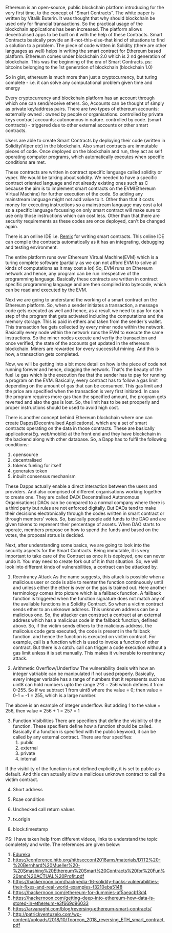 Ethereum is an open-source, public blockchain platform introducing for the very first time, to the concept of "Smart Contracts". The white paper is written by Vitalik Buterin.
It was thought that why should blockchain be used only for financial transactions. So the practical usage of the blockchain applications has been increased.
The platform allows decentralised apps to be built on it with the help of these Contracts. Smart Contracts basically provide an if-not-this-else-that kind of situations to find a solution to a problem. 
The piece of code written in Solidity (there are other languages as well) helps in writing the smart contract for Ethereum based platform.
Ethereum comes under blockchain 2.0 which is 2 nd generation of blockchain. This was the beginning of the era of Smart Contracts. 
ps: bitcoins belonging to the 1st generation of blockchain (blockchain 1.0)

So in gist, ethereum is much more than just a cryptocurrency, but turing complete - i.e. it can solve any computational problem given time and energy

Every cryptocurrency and blockchain platform has an account through which one can send/receive ethers. So, Accounts can be thought of simply as private key/address pairs. 
There are two types of ethereum accounts:
externally owned : owned by people or organisations.
                   controlled by private keys
contract accounts: autonomous in nature. 
                   controlled by code. (smart contracts) - triggered due to other external accounts or other smart contracts.

Users are able to create Smart Contracts by deploying their code (written in Solidity/Viper etc) in the blockchain. 
Also smart contracts are immutable pieces of code. Once deployed on the blockchain and run, they act as self operating computer programs, which automatically executes when specific conditions are met. 

These contracts are written in contract specific language called solidity or vyper. We would be talking about solidity. 
We needed to have a specific contract oriented language and not already existing ones such as C because the aim is to implement smart contracts on the EVM(Ethereum Virtual Machine) for further execution of the code.
So adding any mainstream language might not add value to it. Other than that it costs money for executing instructions so a mainstream language may cost a lot so a specific language focussing on only smart contract will make sure to use only those instructions which can cost less.
Other than that,there are security requirements as these codes are once deployed, can't be changed again.

There is an online IDE i.e. [Remix](https://remix.ethereum.org) for writing smart contracts. This online IDE can compile the contracts automatically as it has an integrating, debugging and testing environment.

The entire platform runs over Ethereum Virtual Machine(EVM) which is a turing complete software (partially as we can not afford EVM to solve all kinds of computations as it may cost a lot)
So, EVM runs on Ethereum network and hence, any program can be run irrespective of the programming language.
Basically these contracts are written in contract specific programming language and are then compiled into bytecode, which can be read and executed by the EVM. 

Next we are going to understand the working of a smart contract on the Ethereum platform. So, when a sender initiates a transaction, a message code gets executed as well and hence,
as a result we need to pay for each step of the program that gets activated including the computations and the memory storage.
This is paid in ethers and taken from the sender's wallet.
This transaction fee gets collected by every miner node within the network. Basically every node within the network runs the EVM to execute the same instructions.
So the miner nodes execute and verfiy the transaction and once verified, the state of the accounts get updated in the ethereum blockchain. Miners are rewarded for every successful mining.
And this is how, a transaction gets completed. 

Now, we will be getting into a bit more detail on how is the piece of code not running forever and hence, clogging the network. 
That's the beauty of the fuel i.e gas which is the execution fee that the sender has to pay for running a program on the EVM. Basically, every contract has to follow
a gas limit depending on the amount of gas that can be consumed. This gas limit and the price are specified when the transaction is very first initiated.
In case the program requires more gas than the specified amount, the program gets reverted and also the gas is lost. So, the limit has to be set prooperly
and proper instructions should be used to avoid high cost.

There is another concept behind Ethereum blockchain where one can create Dapps(Decentralised Applications), 
which are a set of smart contracts operating on the data in those contracts.
These are basically applications(Eg. web/mobile) at the front end and they have blockchain in the backend along with other database. 
So, a Dapp has to fulfil the following conditions:
1. opensource
2. decentralised
3. tokens fueling for itself
4. generates token
5. inbuilt consensus mechanism

These Dapps actually enable a direct interaction between the users and providers. 
And also comprised of different organisations working together to create one. They are called DAO( Decentralised Autonomous Organisations)
DAOs can be compared to a normal company where there is a third party but rules are not enforced digitally. 
But DAOs tend to make their decisions electronically through the codes written in smart contract or through members' votes.
So, basically people add funds to the DAO and are given tokens to represent their percentage of assets. When DAO starts to operate, members
propose on how to spend the funds and based on the votes, the proposal status is decided. 

Next, after understanding some basics, we are going to look into the security aspects for the Smart Contracts. 
Being immutable, it is very important to take care of the Contract as once it is deployed, one can never undo it. 
You may need to create fork out of it in that situation.
So, we will look into different kinds of vulnerabilities, a contract can be attacked by. 

1. Reentrancy Attack
   As the name suggests, this attack is possible when a malicious user or code is able to reenter the function continuously until and      unless either the ether is over or the gas is trained out. Here another terminology comes into picture which is a fallback function.    A fallback function is triggered when the function signature does not match any of the available functions in a Solidity Contract. 
   So when a victim contract sends ether to an unknown address. This unknown address can be a malicious one. So, the attacker can       	construct a contract at an external address which has a malicious code in the fallback function, defined above. So, if the victim 		sends ethers to the malicious address, the malicoius code gets executed, the code is present in the fallback function. and hence the function is executed on victim contract. For example, call is a function which is used to invoke a function of other contract. But there is a catch. call can trigger a code execution without a gas limit unless it is set manually. This makes it vulnerable to reentrancy attack.

2. Arithmetic Overflow/Underflow
	The vulnerability deals with how an integer vatriable can be manipulated if not used properly. Basically, every integer variable has a range of numbers that it represents such as uint8 can hold numbers upto the range 2^8 = 256 which defines it from 0-255. So if we subtract 1 from uint8  where the value = 0; 
	then value = 0-1 
						 = -1 
						 = 255, which is a large number. 

The above is an example of integer underflow.
 But adding 1 to the value = 256, then
 value = 256 + 1
 			 = 257 
			 = 1


3. Function Visibilities
   There are specifiers that define the visibility of the function. These specifiers define how a function should be called. Basically if a function is specified with the public keyword, it can be called by any external contract. There are four specifies: 
   	1. pubilc
   	2. external
   	3. private
   	4. internal

If the visibility of the function is not defined explicitly, it is set to public as default. And this can actually allow a malicious unknown contract to call the victim contract. 
   
4. Short address

5. Rcae condition

6. Unchecked call return values

7. tx.origin

8. block.timestamp






PS: I have taken help from different videos, links to understand the topic completely and write. The references are given below:
1. [Edureka](https://www.youtube.com/watch?v=58yeu6HtzpM)
2. https://conference.hitb.org/hitbsecconf2018ams/materials/D1T2%20-%20Bernhard%20Mueller%20-%20Smashing%20Ethereum%20Smart%20Contracts%20for%20Fun%20and%20ACTUAL%20Profit.pdf
3. https://hackernoon.com/hackpedia-16-solidity-hacks-vulnerabilities-their-fixes-and-real-world-examples-f3210eba5148
4. https://hackernoon.com/ethereum-for-dummies-af5aeacb13d4
5. https://hackernoon.com/getting-deep-into-ethereum-how-data-is-stored-in-ethereum-e3f669d96033
6. https://arvanaghi.com/blog/reversing-ethereum-smart-contracts/
7. http://patrickventuzelo.com/wp-content/uploads/2018/10/Toorcon_2018_reversing_ETH_smart_contract.pdf
